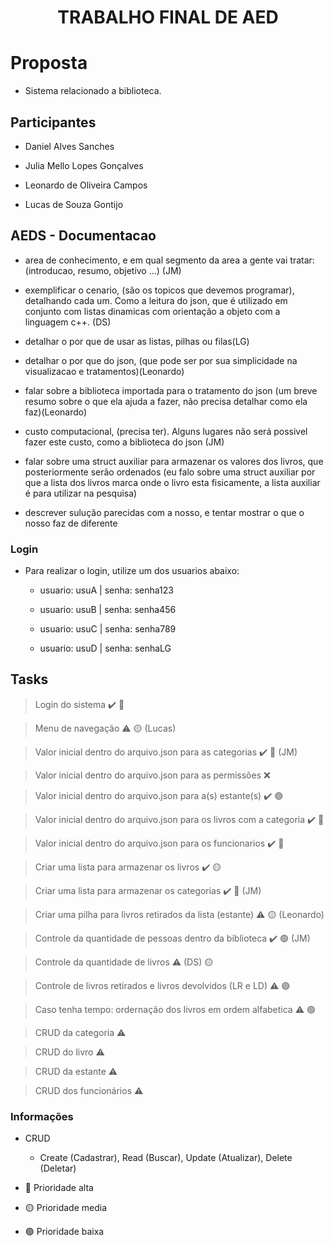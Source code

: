 <h1 align="center">TRABALHO FINAL DE AED</h1>

# Proposta

- Sistema relacionado a biblioteca.

## Participantes

- Daniel Alves Sanches

- Julia Mello Lopes Gonçalves

- Leonardo de Oliveira Campos

- Lucas de Souza Gontijo

## AEDS - Documentacao

- area de conhecimento, e em qual segmento da area a gente vai tratar: (introducao, resumo, objetivo ...) (JM)

- exemplificar o cenario, (são os topicos que devemos programar), detalhando cada um. Como a leitura do json, que é utilizado em conjunto com listas dinamicas com orientação a objeto com a linguagem c++. (DS)

- detalhar o por que de usar as listas, pilhas ou filas(LG)

- detalhar o por que do json, (que pode ser por sua simplicidade na visualizacao e tratamentos)(Leonardo)

- falar sobre a biblioteca importada para o tratamento do json (um breve resumo sobre o que ela ajuda a fazer, não precisa detalhar como ela faz)(Leonardo)

- custo computacional, (precisa ter). Alguns lugares não será possivel fazer este custo, como a biblioteca do json (JM)

- falar sobre uma struct auxiliar para armazenar os valores dos livros, que posteriormente serão ordenados (eu falo sobre uma struct auxiliar por que a lista dos livros marca onde o livro esta fisicamente, a lista auxiliar é para utilizar na pesquisa)

- descrever sulução parecidas com a nosso, e tentar mostrar o que o nosso faz de diferente

### Login

- Para realizar o login, utilize um dos usuarios abaixo:
  - usuario: usuA | senha: senha123

  - usuario: usuB | senha: senha456

  - usuario: usuC | senha: senha789

  - usuario: usuD | senha: senhaLG

## Tasks

> Login do sistema :heavy_check_mark: 🔴

> Menu de navegação :warning: 🟡 (Lucas)

> Valor inicial dentro do arquivo.json  para as categorias :heavy_check_mark: 🔴 (JM)

> Valor inicial dentro do arquivo.json  para as permissões :x:

> Valor inicial dentro do arquivo.json  para a(s) estante(s) :heavy_check_mark: 🟢

> Valor inicial dentro do arquivo.json  para os livros com a categoria :heavy_check_mark: 🔴

> Valor inicial dentro do arquivo.json  para os funcionarios :heavy_check_mark: 🔴

> Criar uma lista para armazenar os livros :heavy_check_mark: 🟡

> Criar uma lista para armazenar os categorias :heavy_check_mark: 🔴 (JM)

> Criar uma pilha para livros retirados da lista (estante) :warning: 🟡 (Leonardo)

> Controle da quantidade de pessoas dentro da biblioteca :heavy_check_mark: 🟢 (JM)

> Controle da quantidade de livros :warning: (DS) 🟡

> Controle de livros retirados e livros devolvidos (LR e LD) :warning: 🟢

> Caso tenha tempo: ordernação dos livros em ordem alfabetica :warning: 🟢

> CRUD da categoria :warning:

> CRUD do livro :warning:

> CRUD da estante :warning:

> CRUD dos funcionários :warning:

### Informações

- CRUD
  - Create (Cadastrar), Read (Buscar), Update (Atualizar), Delete (Deletar)

- 🔴 Prioridade alta
- 🟡 Prioridade media
- 🟢 Prioridade baixa

